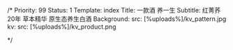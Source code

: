 /*
Priority: 99
Status: 1
Template: index
Title: 一款酒 养一生
Subtitle: 红菁荞 20年 草本精华 原生态养生白酒
Background: 
  src: [%uploads%]/kv_pattern.jpg
kv:
  src: [%uploads%]/kv_product.png

*/
